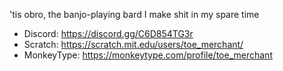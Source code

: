'tis obro, the banjo-playing bard
I make shit in my spare time


- Discord: https://discord.gg/C6D854TG3r
- Scratch: https://scratch.mit.edu/users/toe_merchant/
- MonkeyType: https://monkeytype.com/profile/toe_merchant
